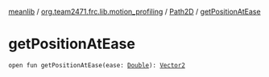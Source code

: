 [meanlib](../../index.md) / [org.team2471.frc.lib.motion_profiling](../index.md) / [Path2D](index.md) / [getPositionAtEase](./get-position-at-ease.md)

# getPositionAtEase

`open fun getPositionAtEase(ease: `[`Double`](https://kotlinlang.org/api/latest/jvm/stdlib/kotlin/-double/index.html)`): `[`Vector2`](../../org.team2471.frc.lib.math/-vector2/index.md)